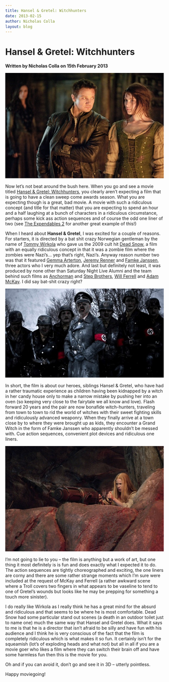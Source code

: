 ```yaml
---
title: Hansel & Gretel: Witchhunters
date: 2013-02-15
author: Nicholas Colla
layout: blog
---
```

# Hansel & Gretel: Witchhunters

**Written by Nicholas Colla on 15th February 2013**

![HANSEL & GRETEL: WITCH HUNTERS](/static/blog/02-hansel-gretel-590x392.jpg)

Now let’s not beat around the bush here. When you go and see a movie titled [Hansel & Gretel: Witchhunters](http://www.imdb.com/title/tt1428538/), you clearly aren’t expecting a film that is going to have a clean sweep come awards season. What you are expecting though is a great, bad movie. A movie with such a ridiculous concept (and title for that matter) that you are expecting to spend an hour and a half laughing at a bunch of characters in a ridiculous circumstance, perhaps some kick ass action sequences and of course the odd one liner of two (see [The Expendables 2](http://www.imdb.com/title/tt1764651/) for another great example of this!)

When I heard about **Hansel & Gretel**, I was excited for a couple of reasons. For starters, it is directed by a bat shit crazy Norwegian gentleman by the name of [Tommy Wirkola](http://www.imdb.com/name/nm2482088/) who gave us the 2009 cult hit [Dead Snow](http://www.imdb.com/title/tt1278340/), a film with an equally ridiculous concept in that it was a zombie film where the zombies were Nazi’s… yep that’s right, Nazi’s. Anyway reason number two was that it featured [Gemma Arterton](http://www.imdb.com/name/nm2605345/), [Jeremy Renner](http://www.imdb.com/name/nm0719637/) and [Famke Janssen](http://www.imdb.com/name/nm0000463/), three actors who I very much adore. And last but definitely not least, it was produced by none other than Saturday Night Live Alumni and the team behind such films as [Anchorman](http://www.imdb.com/title/tt0357413/) and [Step Brothers](http://www.imdb.com/title/tt0838283/), [Will Ferrell](http://www.imdb.com/name/nm0002071/) and [Adam McKay](http://www.imdb.com/name/nm0570912/). I did say bat-shit crazy right?

![dead-snow](/static/blog/02-dead-snow-590x331.jpg)

In short, the film is about our heroes, siblings Hansel & Gretel, who have had a rather traumatic experience as children having been kidnapped by a witch in her candy house only to make a narrow mistake by pushing her into an oven (so keeping very close to the fairytale we all know and love). Flash forward 20 years and the pair are now bonafide witch-hunters, traveling from town to town to rid the world of witches with their sweet fighting skills and ridiculously advanced weaponry. When they finally arrive at a town close by to where they were brought up as kids, they encounter a Grand Witch in the form of Famke Janssen who apparently shouldn’t be messed with. Cue action sequences, convenient plot devices and ridiculous one liners.

![hansel-gretel-2](/static/blog/02-hansel-gretel-2-590x392.jpg)

I’m not going to lie to you – the film is anything but a work of art, but one thing it most definitely is is fun and does exactly what I expected it to do. The action sequences are tightly choreographed and exciting, the one liners are corny and there are some rather strange moments which I’m sure were included at the request of McKay and Ferrell (a rather awkward scene where a Troll covers two fingers in what appears to be vaseline to tend to one of Gretel’s wounds but looks like he may be prepping for something a touch more sinister).

I do really like Wirkola as I really think he has a great mind for the absurd and ridiculous and that seems to be where he is most comfortable. Dead Snow had some particular stand out scenes (a death in an outdoor toilet just to name one) much the same way that Hansel and Gretel does. What it says to me is that he is a director that isn’t afraid to be silly and have fun with his audience and I think he is very conscious of the fact that the film is completely ridiculous which is what makes it so fun. It certainly isn’t for the squeamish (lot’s of exploding heads and what not) but all in all if you are a movie goer who likes a film where they can switch their brain off and have some harmless fun then this is the movie for you.

Oh and if you can avoid it, don’t go and see it in 3D – utterly pointless.

Happy moviegoing!